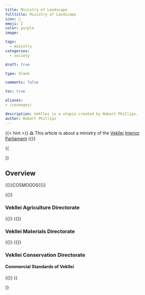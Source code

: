 ```yaml
---
title: Ministry of Landscape
fulltitle: Ministry of Landscape
icon: 🌋
emoji: Ζ
color: purple
image: 

tags: 
  - ministry
categories:
  - society

draft: true

type: blank

comments: false

toc: true

aliases:
- /cosmogos/

description: Vekllei is a utopia created by Hobart Phillips.
author: Hobart Phillips
---
```

{{< hint >}}
߷ This article is about a ministry of the [Vekllei](/utopia/vekllei/) [Interior Parliament](/utopia/society/state/government/interior/)
{{</hint>}}

{{<section>}}
## Overview
{{<boxtag teal>}}COSMOGOS{{</boxtag>}}

{{<outline>}}
### Vekllei Agriculture Directorate
{{</outline>}}
{{<outline>}}
### Vekllei Materials Directorate
{{</outline>}}
{{<outline>}}
### Vekllei Conservation Directorate

#### Commercial Standards of Vekllei

{{</outline>}}
{{</section>}}